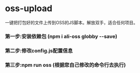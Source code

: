 # oss-upload
一键把打包好的文件上传到OSS的JS脚本。解放双手，适合任何项目。

### 第一步:安装依赖包 (npm i ali-oss globby --save)

### 第二步:修改config.js配置信息

### 第三步:npm run oss (根据您自己修改的命令行去执行)
